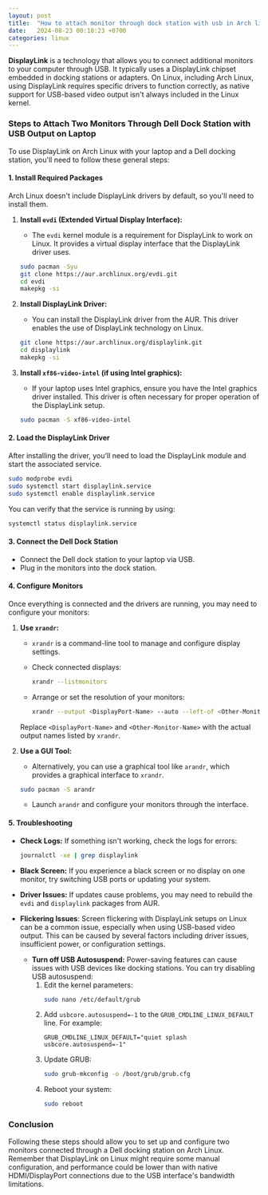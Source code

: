 ```yaml
---
layout: post
title:  "How to attach monitor through dock station with usb in Arch linux"
date:   2024-08-23 00:18:23 +0700
categories: linux
---
```


**DisplayLink** is a technology that allows you to connect additional monitors to your computer through USB. It typically uses a DisplayLink chipset embedded in docking stations or adapters. On Linux, including Arch Linux, using DisplayLink requires specific drivers to function correctly, as native support for USB-based video output isn't always included in the Linux kernel.

### Steps to Attach Two Monitors Through Dell Dock Station with USB Output on Laptop

To use DisplayLink on Arch Linux with your laptop and a Dell docking station, you'll need to follow these general steps:

#### 1. **Install Required Packages**
   
   Arch Linux doesn't include DisplayLink drivers by default, so you'll need to install them.

   1. **Install `evdi` (Extended Virtual Display Interface):**
      - The `evdi` kernel module is a requirement for DisplayLink to work on Linux. It provides a virtual display interface that the DisplayLink driver uses.
      
      ```bash
      sudo pacman -Syu
      git clone https://aur.archlinux.org/evdi.git
      cd evdi
      makepkg -si
      ```

   2. **Install DisplayLink Driver:**
      - You can install the DisplayLink driver from the AUR. This driver enables the use of DisplayLink technology on Linux.

      ```bash
      git clone https://aur.archlinux.org/displaylink.git
      cd displaylink
      makepkg -si
      ```

   3. **Install `xf86-video-intel` (if using Intel graphics):**
      - If your laptop uses Intel graphics, ensure you have the Intel graphics driver installed. This driver is often necessary for proper operation of the DisplayLink setup.

      ```bash
      sudo pacman -S xf86-video-intel
      ```

#### 2. **Load the DisplayLink Driver**

   After installing the driver, you'll need to load the DisplayLink module and start the associated service.

   ```bash
   sudo modprobe evdi
   sudo systemctl start displaylink.service
   sudo systemctl enable displaylink.service
   ```

   You can verify that the service is running by using:

   ```bash
   systemctl status displaylink.service
   ```

#### 3. **Connect the Dell Dock Station**

   - Connect the Dell dock station to your laptop via USB.
   - Plug in the monitors into the dock station.

#### 4. **Configure Monitors**

   Once everything is connected and the drivers are running, you may need to configure your monitors:

   1. **Use `xrandr`:**
      - `xrandr` is a command-line tool to manage and configure display settings.
      - Check connected displays:

        ```bash
        xrandr --listmonitors
        ```

      - Arrange or set the resolution of your monitors:

        ```bash
        xrandr --output <DisplayPort-Name> --auto --left-of <Other-Monitor-Name>
        ```

      Replace `<DisplayPort-Name>` and `<Other-Monitor-Name>` with the actual output names listed by `xrandr`.

   2. **Use a GUI Tool:**
      - Alternatively, you can use a graphical tool like `arandr`, which provides a graphical interface to `xrandr`.

      ```bash
      sudo pacman -S arandr
      ```

      - Launch `arandr` and configure your monitors through the interface.

#### 5. **Troubleshooting**

   - **Check Logs:** If something isn't working, check the logs for errors:

     ```bash
     journalctl -xe | grep displaylink
     ```

   - **Black Screen:** If you experience a black screen or no display on one monitor, try switching USB ports or updating your system.

   - **Driver Issues:** If updates cause problems, you may need to rebuild the `evdi` and `displaylink` packages from AUR.

   - **Flickering Issues**: Screen flickering with DisplayLink setups on Linux can be a common issue, especially when using USB-based video output. This can be caused by several factors including driver issues, insufficient power, or configuration settings.

      - **Turn off USB Autosuspend:** Power-saving features can cause issues with USB devices like docking stations. You can try disabling USB autosuspend:
         1. Edit the kernel parameters:
            ```bash
            sudo nano /etc/default/grub
            ```
         2. Add `usbcore.autosuspend=-1` to the `GRUB_CMDLINE_LINUX_DEFAULT` line. For example:
            ```
            GRUB_CMDLINE_LINUX_DEFAULT="quiet splash usbcore.autosuspend=-1"
            ```
         3. Update GRUB:
            ```bash
            sudo grub-mkconfig -o /boot/grub/grub.cfg
            ```
         4. Reboot your system:
            ```bash
            sudo reboot
            ```
### Conclusion

Following these steps should allow you to set up and configure two monitors connected through a Dell docking station on  Arch Linux. Remember that DisplayLink on Linux might require some manual configuration, and performance could be lower than with native HDMI/DisplayPort connections due to the USB interface's bandwidth limitations.

